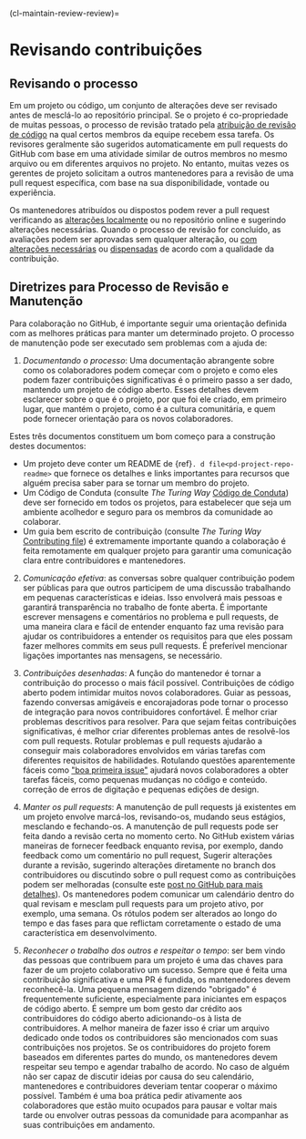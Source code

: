 (cl-maintain-review-review)=
# Revisando contribuições

## Revisando o processo
Em um projeto ou código, um conjunto de alterações deve ser revisado antes de mesclá-lo ao repositório principal. Se o projeto é co-propriedade de muitas pessoas, o processo de revisão tratado pela [atribuição de revisão de código](https://help.github.com/en/github/setting-up-and-managing-organizations-and-teams/managing-code-review-assignment-for-your-team) na qual certos membros da equipe recebem essa tarefa. Os revisores geralmente são sugeridos automaticamente em pull requests do GitHub com base em uma atividade similar de outros membros no mesmo arquivo ou em diferentes arquivos no projeto. No entanto, muitas vezes os gerentes de projeto solicitam a outros mantenedores para a revisão de uma pull request específica, com base na sua disponibilidade, vontade ou experiência.

Os mantenedores atribuídos ou dispostos podem rever a pull request verificando as [alterações localmente](https://help.github.com/en/github/collaborating-with-issues-and-pull-requests/checking-out-pull-requests-locally) ou no repositório online e sugerindo alterações necessárias. Quando o processo de revisão for concluído, as avaliações podem ser aprovadas sem qualquer alteração, ou [com alterações necessárias](https://help.github.com/en/github/collaborating-with-issues-and-pull-requests/approving-a-pull-request-with-required-reviews) ou [dispensadas](https://help.github.com/en/github/collaborating-with-issues-and-pull-requests/dismissing-a-pull-request-review) de acordo com a qualidade da contribuição.

## Diretrizes para Processo de Revisão e Manutenção
Para colaboração no GitHub, é importante seguir uma orientação definida com as melhores práticas para manter um determinado projeto. O processo de manutenção pode ser executado sem problemas com a ajuda de:

1. *Documentando o processo*: Uma documentação abrangente sobre como os colaboradores podem começar com o projeto e como eles podem fazer contribuições significativas é o primeiro passo a ser dado, mantendo um projeto de código aberto. Esses detalhes devem esclarecer sobre o que é o projeto, por que foi ele criado, em primeiro lugar, que mantém o projeto, como é a cultura comunitária, e quem pode fornecer orientação para os novos colaboradores.

Estes três documentos constituem um bom começo para a construção destes documentos:
- Um projeto deve conter um README de {ref}`. d file<pd-project-repo-readme>` que fornece os detalhes e links importantes para recursos que alguém precisa saber para se tornar um membro do projeto.
- Um Código de Conduta (consulte _The Turing Way_ [Código de Conduta](https://github.com/alan-turing-institute/the-turing-way/blob/main/CODE_OF_CONDUCT.md)) deve ser fornecido em todos os projetos, para estabelecer que seja um ambiente acolhedor e seguro para os membros da comunidade ao colaborar.
- Um guia bem escrito de contribuição (consulte _The Turing Way_ [Contributing file](https://github.com/alan-turing-institute/the-turing-way/blob/main/CONTRIBUTING.md)) é extremamente importante quando a colaboração é feita remotamente em qualquer projeto para garantir uma comunicação clara entre contribuidores e mantenedores.

2. *Comunicação efetiva*: as conversas sobre qualquer contribuição podem ser públicas para que outros participem de uma discussão trabalhando em pequenas características e ideias. Isso envolverá mais pessoas e garantirá transparência no trabalho de fonte aberta. É importante escrever mensagens e comentários no problema e pull requests, de uma maneira clara e fácil de entender enquanto faz uma revisão para ajudar os contribuidores a entender os requisitos para que eles possam fazer melhores commits em seus pull requests. É preferível mencionar ligações importantes nas mensagens, se necessário.

3. *Contribuições desenhadas*: A função do mantenedor é tornar a contribuição do processo o mais fácil possível. Contribuições de código aberto podem intimidar muitos novos colaboradores. Guiar as pessoas, fazendo conversas amigáveis e encorajadoras pode tornar o processo de integração para novos contribuidores confortável. É melhor criar problemas descritivos para resolver. Para que sejam feitas contribuições significativas, é melhor criar diferentes problemas antes de resolvê-los com pull requests. Rotular problemas e pull requests ajudarão a conseguir mais colaboradores envolvidos em várias tarefas com diferentes requisitos de habilidades. Rotulando questões aparentemente fáceis como ["boa primeira issue"](https://help.github.com/en/github/building-a-strong-community/encouraging-helpful-contributions-to-your-project-with-labels) ajudará novos colaboradores a obter tarefas fáceis, como pequenas mudanças no código e conteúdo. correção de erros de digitação e pequenas edições de design.

4. *Manter os pull requests*: A manutenção de pull requests já existentes em um projeto envolve marcá-los, revisando-os, mudando seus estágios, mesclando e fechando-os. A manutenção de pull requests pode ser feita dando a revisão certa no momento certo. No GitHub existem várias maneiras de fornecer feedback enquanto revisa, por exemplo, dando feedback como um comentário no pull request, Sugerir alterações durante a revisão, sugerindo alterações diretamente no branch dos contribuidores ou discutindo sobre o pull request como as contribuições podem ser melhoradas (consulte este [post no GitHub para mais detalhes](https://help.github.com/en/github/collaborating-with-issues-and-pull-requests/about-pull-request-reviews)). Os mantenedores podem comunicar um calendário dentro do qual revisam e mesclam pull requests para um projeto ativo, por exemplo, uma semana. Os rótulos podem ser alterados ao longo do tempo e das fases para que reflictam corretamente o estado de uma característica em desenvolvimento.

5. *Reconhecer o trabalho dos outros e respeitar o tempo*: ser bem vindo das pessoas que contribuem para um projeto é uma das chaves para fazer de um projeto colaborativo um sucesso. Sempre que é feita uma contribuição significativa e uma PR é fundida, os mantenedores devem reconhecê-la. Uma pequena mensagem dizendo "obrigado" é frequentemente suficiente, especialmente para iniciantes em espaços de código aberto. É sempre um bom gesto dar crédito aos contribuidores do código aberto adicionando-os à lista de contribuidores. A melhor maneira de fazer isso é criar um arquivo dedicado onde todos os contribuidores são mencionados com suas contribuições nos projetos. Se os contribuidores do projeto forem baseados em diferentes partes do mundo, os mantenedores devem respeitar seu tempo e agendar trabalho de acordo. No caso de alguém não ser capaz de discutir ideias por causa do seu calendário, mantenedores e contribuidores deveriam tentar cooperar o máximo possível. Também é uma boa prática pedir ativamente aos colaboradores que estão muito ocupados para pausar e voltar mais tarde ou envolver outras pessoas da comunidade para acompanhar as suas contribuições em andamento.
